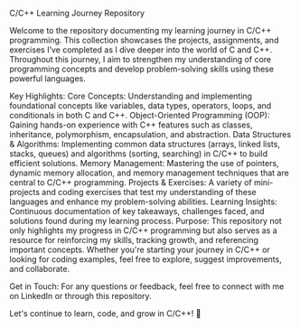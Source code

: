C/C++ Learning Journey Repository

Welcome to the repository documenting my learning journey in C/C++ programming. This collection showcases the projects, assignments, and exercises I’ve completed as I dive deeper into the world of C and C++. Throughout this journey, I aim to strengthen my understanding of core programming concepts and develop problem-solving skills using these powerful languages.

Key Highlights:
Core Concepts: Understanding and implementing foundational concepts like variables, data types, operators, loops, and conditionals in both C and C++.
Object-Oriented Programming (OOP): Gaining hands-on experience with C++ features such as classes, inheritance, polymorphism, encapsulation, and abstraction.
Data Structures & Algorithms: Implementing common data structures (arrays, linked lists, stacks, queues) and algorithms (sorting, searching) in C/C++ to build efficient solutions.
Memory Management: Mastering the use of pointers, dynamic memory allocation, and memory management techniques that are central to C/C++ programming.
Projects & Exercises: A variety of mini-projects and coding exercises that test my understanding of these languages and enhance my problem-solving abilities.
Learning Insights: Continuous documentation of key takeaways, challenges faced, and solutions found during my learning process.
Purpose:
This repository not only highlights my progress in C/C++ programming but also serves as a resource for reinforcing my skills, tracking growth, and referencing important concepts. Whether you're starting your journey in C/C++ or looking for coding examples, feel free to explore, suggest improvements, and collaborate.

Get in Touch:
For any questions or feedback, feel free to connect with me on LinkedIn or through this repository.

Let's continue to learn, code, and grow in C/C++! 🌱
